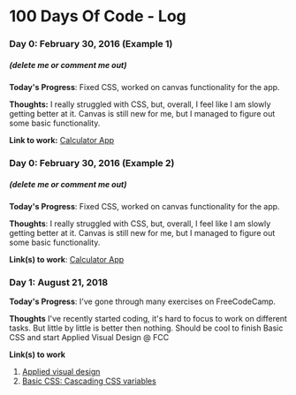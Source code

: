 # 100 Days Of Code - Log

### Day 0: February 30, 2016 (Example 1)
##### (delete me or comment me out)

**Today's Progress**: Fixed CSS, worked on canvas functionality for the app.

**Thoughts:** I really struggled with CSS, but, overall, I feel like I am slowly getting better at it. Canvas is still new for me, but I managed to figure out some basic functionality.

**Link to work:** [Calculator App](http://www.example.com)

### Day 0: February 30, 2016 (Example 2)
##### (delete me or comment me out)

**Today's Progress**: Fixed CSS, worked on canvas functionality for the app.

**Thoughts**: I really struggled with CSS, but, overall, I feel like I am slowly getting better at it. Canvas is still new for me, but I managed to figure out some basic functionality.

**Link(s) to work**: [Calculator App](http://www.example.com)


### Day 1: August 21, 2018

**Today's Progress**: I've gone through many exercises on FreeCodeCamp.

**Thoughts** I've recently started coding, it's hard to focus to work on different tasks. But little by little is better then nothing. Should be cool to finish Basic CSS and start Applied Visual Design @ FCC 

**Link(s) to work**
1. [Applied visual design](https://learn.freecodecamp.org/responsive-web-design/applied-visual-design)
2. [Basic CSS: Cascading CSS variables](https://learn.freecodecamp.org/responsive-web-design/basic-css/cascading-css-variablese)
